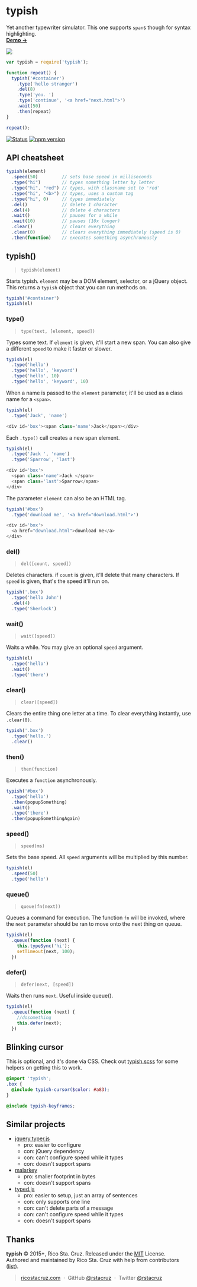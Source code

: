 # typish

Yet another typewriter simulator. This one supports `span`s though for syntax highlighting.<br>
**[Demo →](http://ricostacruz.com/typish)**

![](https://github.com/rstacruz/typish/blob/gh-pages/screencast.gif)

```js
var typish = require('typish');

function repeat() {
  typish('#container')
    .type('hello stranger')
    .del(8)
    .type('you. ')
    .type('continue', '<a href="next.html">')
    .wait(50)
    .then(repeat)
}

repeat();
```

[![Status](http://img.shields.io/travis/rstacruz/typish/master.svg)](https://travis-ci.org/rstacruz/typish "See test builds")
[![npm version](http://img.shields.io/npm/v/typish.svg)](https://npmjs.org/package/typish "View this project on npm")

## API cheatsheet

```js
typish(element)
  .speed(50)         // sets base speed in milliseconds
  .type("hi")        // types something letter by letter
  .type("hi", "red") // types, with classname set to 'red'
  .type("hi", "<b>") // types, uses a custom tag
  .type("hi", 0)     // types immediately
  .del()             // delete 1 character
  .del(4)            // delete 4 characters
  .wait()            // pauses for a while
  .wait(10)          // pauses (10x longer)
  .clear()           // clears everything
  .clear(0)          // clears everything immediately (speed is 0)
  .then(function)    // executes something asynchronously
```

<!-- include: index.js -->

## typish()
> `typish(element)`

Starts typish. `element` may be a DOM element, selector, or a jQuery
object. This returns a `typish` object that you can run methods on.

```js
typish('#container')
typish(el)
```

### type()
> `type(text, [element, speed])`

Types some text. If `element` is given, it'll start a new span.
You can also give a different `speed` to make it faster or slower.

```js
typish(el)
  .type('hello')
  .type('hello', 'keyword')
  .type('hello', 10)
  .type('hello', 'keyword', 10)
```

When a name is passed to the `element` parameter, it'll be used
as a class name for a `<span>`.

```js
typish(el)
  .type('Jack', 'name')

<div id='box'><span class='name'>Jack</span></div>
```

Each `.type()` call creates a new span element.

```js
typish(el)
  .type('Jack ', 'name')
  .type('Sparrow', 'last')

<div id='box'>
  <span class='name'>Jack </span>
  <span class='last'>Sparrow</span>
</div>
```

The parameter `element` can also be an HTML tag.

```js
typish('#box')
  .type('download me', '<a href="download.html">')

<div id='box'>
  <a href="download.html">download me</a>
</div>
```

### del()
> `del([count, speed])`

Deletes characters. if `count` is given, it'll delete that many
characters.  If `speed` is given, that's the speed it'll run on.

```js
typish('.box')
  .type('hello John')
  .del(4)
  .type('Sherlock')
```

### wait()
> `wait([speed])`

Waits a while. You may give an optional `speed` argument.

```js
typish(el)
  .type('hello')
  .wait()
  .type('there')
```

### clear()
> `clear([speed])`

Clears the entire thing one letter at a time. To clear everything
instantly, use `.clear(0)`.

```js
typish('.box')
  .type('hello.')
  .clear()
```

### then()
> `then(function)`

Executes a `function` asynchronously.

```js
typish('#box')
  .type('hello')
  .then(popupSomething)
  .wait()
  .type('there')
  .then(popupSomethingAgain)
```

### speed()
> `speed(ms)`

Sets the base speed. All `speed` arguments will be multiplied by this
number.

```js
typish(el)
  .speed(50)
  .type('hello')
```

### queue()
> `queue(fn(next))`

Queues a command for execution. The function `fn` will be invoked, where
the `next` parameter should be ran to move onto the next thing on queue.

```js
typish(el)
  .queue(function (next) {
    this.typeSync('hi');
    setTimeout(next, 100);
  })
```

### defer()
> `defer(next, [speed])`

Waits then runs `next`. Useful inside queue().

```js
typish(el)
  .queue(function (next) {
    //dosomething
    this.defer(next);
  })
```

<!-- /include -->

## Blinking cursor

This is optional, and it's done via CSS. Check out [typish.scss](typish.scss)
for some helpers on getting this to work.

```scss
@import 'typish';
.box {
  @include typish-cursor($color: #a83);
}

@include typish-keyframes;
```

## Similar projects

* [jquery.typer.js](https://github.com/layervault/jquery.typer.js)
    * pro: easier to configure
    * con: jQuery dependency
    * con: can't configure speed while it types
    * con: doesn't support spans
* [malarkey](https://github.com/yuanqing/malarkey)
    * pro: smaller footprint in bytes
    * con: doesn't support spans
* [typed.js](http://www.mattboldt.com/demos/typed-js/)
    * pro: easier to setup, just an array of sentences
    * con: only supports one line
    * con: can't delete parts of a message
    * con: can't configure speed while it types
    * con: doesn't support spans

## Thanks

**typish** © 2015+, Rico Sta. Cruz. Released under the [MIT] License.<br>
Authored and maintained by Rico Sta. Cruz with help from contributors ([list][contributors]).

> [ricostacruz.com](http://ricostacruz.com) &nbsp;&middot;&nbsp;
> GitHub [@rstacruz](https://github.com/rstacruz) &nbsp;&middot;&nbsp;
> Twitter [@rstacruz](https://twitter.com/rstacruz)

[MIT]: http://mit-license.org/
[contributors]: http://github.com/rstacruz/typish/contributors
